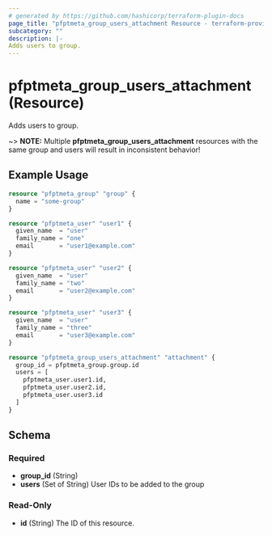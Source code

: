 ```yaml
---
# generated by https://github.com/hashicorp/terraform-plugin-docs
page_title: "pfptmeta_group_users_attachment Resource - terraform-provider-pfptmeta"
subcategory: ""
description: |-
Adds users to group.
---
```


# pfptmeta_group_users_attachment (Resource)

Adds users to group.

~> **NOTE:** Multiple **pfptmeta_group_users_attachment** resources with the same group and users will result in inconsistent behavior!

## Example Usage

```terraform
resource "pfptmeta_group" "group" {
  name = "some-group"
}

resource "pfptmeta_user" "user1" {
  given_name  = "user"
  family_name = "one"
  email       = "user1@example.com"
}

resource "pfptmeta_user" "user2" {
  given_name  = "user"
  family_name = "two"
  email       = "user2@example.com"
}

resource "pfptmeta_user" "user3" {
  given_name  = "user"
  family_name = "three"
  email       = "user3@example.com"
}

resource "pfptmeta_group_users_attachment" "attachment" {
  group_id = pfptmeta_group.group.id
  users = [
    pfptmeta_user.user1.id,
    pfptmeta_user.user2.id,
    pfptmeta_user.user3.id
  ]
}
```

<!-- schema generated by tfplugindocs -->
## Schema

### Required

- **group_id** (String)
- **users** (Set of String) User IDs to be added to the group

### Read-Only

- **id** (String) The ID of this resource.